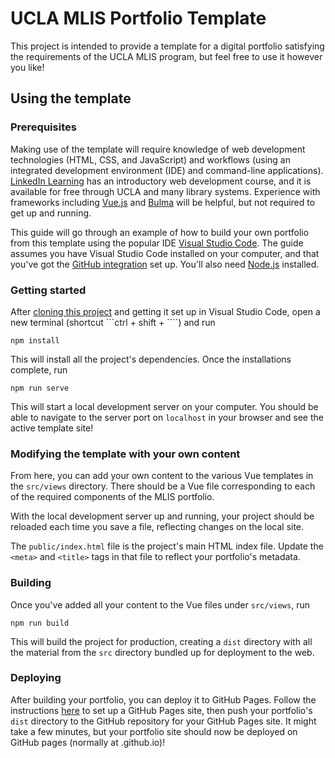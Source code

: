 # UCLA MLIS Portfolio Template
This project is intended to provide a template for a digital portfolio satisfying the requirements of the UCLA MLIS program, but feel free to use it however you like!

## Using the template

### Prerequisites
Making use of the template will require knowledge of web development technologies (HTML, CSS, and JavaScript) and workflows (using an integrated development environment (IDE) and command-line applications). [LinkedIn Learning](https://www.linkedin.com/learning/introduction-to-web-design-and-development-14628245?replacementOf=introduction-to-web-design-and-development-2014) has an introductory web development course, and it is available for free through UCLA and many library systems. Experience with frameworks including [Vue.js](https://vuejs.org) and [Bulma](https://bulma.io) will be helpful, but not required to get up and running.

This guide will go through an example of how to build your own portfolio from this template using the popular IDE [Visual Studio Code](https://code.visualstudio.com/). The guide assumes you have Visual Studio Code installed on your computer, and that you've got the [GitHub integration](https://code.visualstudio.com/docs/editor/github) set up. You'll also need [Node.js](https://nodejs.org/en/download/) installed.

### Getting started
After [cloning this project](https://code.visualstudio.com/docs/editor/github#_setting-up-a-repository) and getting it set up in Visual Studio Code, open a new terminal (shortcut ```ctrl + shift + ````) and run
```
npm install
```
This will install all the project's dependencies. Once the installations complete, run
```
npm run serve
```
This will start a local development server on your computer. You should be able to navigate to the server port on ```localhost``` in your browser and see the active template site!

### Modifying the template with your own content
From here, you can add your own content to the various Vue templates in the ```src/views``` directory. There should be a Vue file corresponding to each of the required components of the MLIS portfolio.

With the local development server up and running, your project should be reloaded each time you save a file, reflecting changes on the local site.

The ```public/index.html``` file is the project's main HTML index file. Update the ```<meta>``` and ```<title>``` tags in that file to reflect your portfolio's metadata.

### Building
Once you've added all your content to the Vue files under ```src/views```, run
```
npm run build
```
This will build the project for production, creating a ```dist``` directory with all the material from the ```src``` directory bundled up for deployment to the web.

### Deploying
After building your portfolio, you can deploy it to GitHub Pages. Follow the instructions [here](https://docs.github.com/en/pages/getting-started-with-github-pages/creating-a-github-pages-site) to set up a GitHub Pages site, then push your portfolio's ```dist``` directory to the GitHub repository for your GitHub Pages site. It might take a few minutes, but your portfolio site should now be deployed on GitHub pages (normally at <username>.github.io)!

